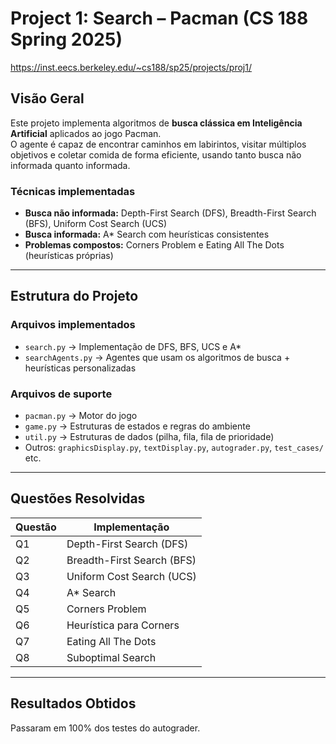 # Project 1: Search – Pacman (CS 188 Spring 2025)
  https://inst.eecs.berkeley.edu/~cs188/sp25/projects/proj1/

## Visão Geral
Este projeto implementa algoritmos de **busca clássica em Inteligência Artificial** aplicados ao jogo Pacman.  
O agente é capaz de encontrar caminhos em labirintos, visitar múltiplos objetivos e coletar comida de forma eficiente, usando tanto busca não informada quanto informada.

### Técnicas implementadas
- **Busca não informada:** Depth-First Search (DFS), Breadth-First Search (BFS), Uniform Cost Search (UCS)  
- **Busca informada:** A* Search com heurísticas consistentes  
- **Problemas compostos:** Corners Problem e Eating All The Dots (heurísticas próprias)  

---

## Estrutura do Projeto

### Arquivos implementados
- `search.py` → Implementação de DFS, BFS, UCS e A*  
- `searchAgents.py` → Agentes que usam os algoritmos de busca + heurísticas personalizadas  

### Arquivos de suporte
- `pacman.py` → Motor do jogo  
- `game.py` → Estruturas de estados e regras do ambiente  
- `util.py` → Estruturas de dados (pilha, fila, fila de prioridade)  
- Outros: `graphicsDisplay.py`, `textDisplay.py`, `autograder.py`, `test_cases/` etc.  

---

## Questões Resolvidas

| Questão | Implementação |
|---------|---------------|
| Q1 | Depth-First Search (DFS) |
| Q2 | Breadth-First Search (BFS) |
| Q3 | Uniform Cost Search (UCS) |
| Q4 | A* Search |
| Q5 | Corners Problem |
| Q6 | Heurística para Corners |
| Q7 | Eating All The Dots |
| Q8 | Suboptimal Search |

---

## **Resultados Obtidos**
Passaram em 100% dos testes do autograder.
